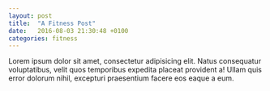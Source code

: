 ```yaml
---
layout: post
title:  "A Fitness Post"
date:   2016-08-03 21:30:48 +0100
categories: fitness
---
```


Lorem ipsum dolor sit amet, consectetur adipisicing elit. Natus consequatur voluptatibus, velit quos temporibus expedita placeat provident a! Ullam quis error dolorum nihil, excepturi praesentium facere eos eaque a eum.